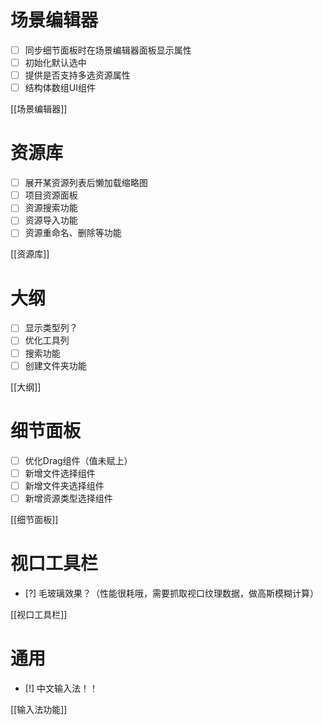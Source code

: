 # 场景编辑器

- [ ] 同步细节面板时在场景编辑器面板显示属性
- [ ] 初始化默认选中
- [ ] 提供是否支持多选资源属性
- [ ] 结构体数组UI组件

[[场景编辑器]]

# 资源库

- [ ] 展开某资源列表后懒加载缩略图
- [ ] 项目资源面板
- [ ] 资源搜索功能
- [ ] 资源导入功能
- [ ] 资源重命名、删除等功能

[[资源库]]
# 大纲

- [ ] 显示类型列？
- [ ] 优化工具列
- [ ] 搜索功能
- [ ] 创建文件夹功能

[[大纲]]

# 细节面板

- [ ] 优化Drag组件（值未赋上）
- [ ] 新增文件选择组件
- [ ] 新增文件夹选择组件
- [ ] 新增资源类型选择组件

[[细节面板]]

# 视口工具栏

- [?] 毛玻璃效果？（性能很耗哦，需要抓取视口纹理数据，做高斯模糊计算）

[[视口工具栏]]


# 通用

- [!] 中文输入法！！

[[输入法功能]]